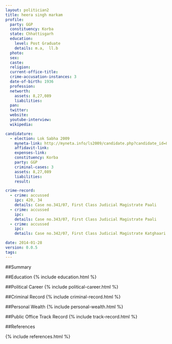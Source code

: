```yaml
---
layout: politician2
title: heera singh markam
profile: 
  party: GGP
  constituency: Korba
  state: Chhattisgarh
  education: 
    level: Post Graduate
    details: m.a,  ll.b
  photo: 
  sex: 
  caste: 
  religion: 
  current-office-title: 
  crime-accusation-instances: 3
  date-of-birth: 1936
  profession: 
  networth: 
    assets: 8,27,089
    liabilities: 
  pan: 
  twitter: 
  website: 
  youtube-interview: 
  wikipedia: 

candidature: 
  - election: Lok Sabha 2009
    myneta-link: http://myneta.info/ls2009/candidate.php?candidate_id=81
    affidavit-link: 
    expenses-link: 
    constituency: Korba 
    party: GGP
    criminal-cases: 3
    assets: 8,27,089
    liabilities: 
    result:  

crime-record: 
  - crime: accussed
    ipc: 420, 34
    details: Case no.341/07, First Class Judicial Magistrate Paali 
  - crime: accussed
    ipc: 
    details: Case no.343/07, First Class Judicial Magistrate Paali 
  - crime: accussed
    ipc: 
    details: Case no.342/07, First Class Judicial Magistrate Katghaari 

date: 2014-01-28
version: 0.0.5
tags: 
---
```

##Summary


##Education
{% include education.html %}


##Political Career
{% include political-career.html %}


##Criminal Record
{% include criminal-record.html %}


##Personal Wealth
{% include personal-wealth.html %}


##Public Office Track Record
{% include track-record.html %}


##References


{% include references.html %}
